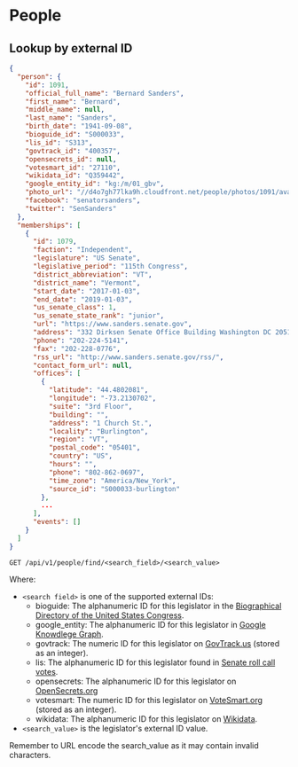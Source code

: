 # People



## Lookup by external ID

```json
{
  "person": {
    "id": 1091,
    "official_full_name": "Bernard Sanders",
    "first_name": "Bernard",
    "middle_name": null,
    "last_name": "Sanders",
    "birth_date": "1941-09-08",
    "bioguide_id": "S000033",
    "lis_id": "S313",
    "govtrack_id": "400357",
    "opensecrets_id": null,
    "votesmart_id": "27110",
    "wikidata_id": "Q359442",
    "google_entity_id": "kg:/m/01_gbv",
    "photo_url": "//d4o7gh77lka9h.cloudfront.net/people/photos/1091/avatar/S000033.jpg?1498867301",
    "facebook": "senatorsanders",
    "twitter": "SenSanders"
  },
  "memberships": [
    {
      "id": 1079,
      "faction": "Independent",
      "legislature": "US Senate",
      "legislative_period": "115th Congress",
      "district_abbreviation": "VT",
      "district_name": "Vermont",
      "start_date": "2017-01-03",
      "end_date": "2019-01-03",
      "us_senate_class": 1,
      "us_senate_state_rank": "junior",
      "url": "https://www.sanders.senate.gov",
      "address": "332 Dirksen Senate Office Building Washington DC 20510",
      "phone": "202-224-5141",
      "fax": "202-228-0776",
      "rss_url": "http://www.sanders.senate.gov/rss/",
      "contact_form_url": null,
      "offices": [
        {
          "latitude": "44.4802081",
          "longitude": "-73.2130702",
          "suite": "3rd Floor",
          "building": "",
          "address": "1 Church St.",
          "locality": "Burlington",
          "region": "VT",
          "postal_code": "05401",
          "country": "US",
          "hours": "",
          "phone": "802-862-0697",
          "time_zone": "America/New_York",
          "source_id": "S000033-burlington"
        },
        ...
      ],
      "events": []
    }
  ]
}
```

`GET /api/v1/people/find/<search_field>/<search_value>`

Where:

* `<search field>` is one of the supported external IDs:
  * bioguide: The alphanumeric ID for this legislator in the [Biographical Directory of the United States Congress](http://bioguide.congress.gov).
  * google_entity: The alphanumeric ID for this legislator in [Google Knowdlege Graph](https://developers.google.com/knowledge-graph/).
  * govtrack: The numeric ID for this legislator on [GovTrack.us](https://www.govtrack.us/) (stored as an integer).
  * lis: The alphanumeric ID for this legislator found in [Senate roll call votes](http://www.senate.gov/pagelayout/legislative/a_three_sections_with_teasers/votes.htm).
  * opensecrets: The alphanumeric ID for this legislator on [OpenSecrets.org](http://www.opensecrets.org/)
  * votesmart: The numeric ID for this legislator on [VoteSmart.org](https://votesmart.org/) (stored as an integer).
  * wikidata: The alphanumeric ID for this legislator on [Wikidata](https://www.wikidata.org).
* `<search_value>` is the legislator's external ID value.

<aside class="notice">Remember to URL encode the search_value as it may contain invalid characters.</aside>
